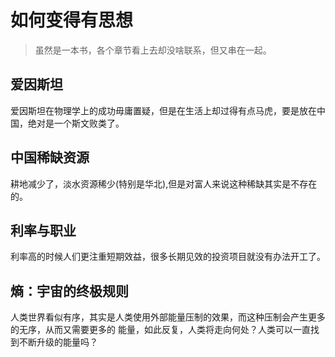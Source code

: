 # 如何变得有思想
> 虽然是一本书，各个章节看上去却没啥联系，但又串在一起。

## 爱因斯坦
爱因斯坦在物理学上的成功毋庸置疑，但是在生活上却过得有点马虎，要是放在中国，绝对是一个斯文败类了。

## 中国稀缺资源
耕地减少了，淡水资源稀少(特别是华北),但是对富人来说这种稀缺其实是不存在的。

## 利率与职业
利率高的时候人们更注重短期效益，很多长期见效的投资项目就没有办法开工了。

## 熵：宇宙的终极规则
人类世界看似有序，其实是人类使用外部能量压制的效果，而这种压制会产生更多的无序，从而又需要更多的
能量，如此反复，人类将走向何处？人类可以一直找到不断升级的能量吗？